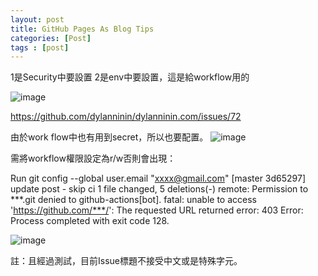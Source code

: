 ```yaml
---
layout: post
title: GitHub Pages As Blog Tips
categories: [Post]
tags : [post]
---
```


1是Security中要設置
2是env中要設置，這是給workflow用的

![image](https://github.com/MaxwellBest/dylanninin.com/assets/29641586/07509217-437b-459e-bdbb-2f005c4007a0)

https://github.com/dylanninin/dylanninin.com/issues/72

由於work flow中也有用到secret，所以也要配置。
![image](https://github.com/MaxwellBest/dylanninin.com/assets/29641586/0647d459-a903-45b0-8ec7-9c48d7c12587)

需將workflow權限設定為r/w否則會出現：

Run git config --global user.email "xxxx@gmail.com"
[master 3d65297] update post - skip ci
 1 file changed, 5 deletions(-)
remote: Permission to ***.git denied to github-actions[bot].
fatal: unable to access 'https://github.com/***/': The requested URL returned error: 403
Error: Process completed with exit code 128.

![image](https://github.com/MaxwellBest/dylanninin.com/assets/29641586/7dc3f4c5-3370-4926-b787-f5f9c8bf5684)

註：且經過測試，目前Issue標題不接受中文或是特殊字元。